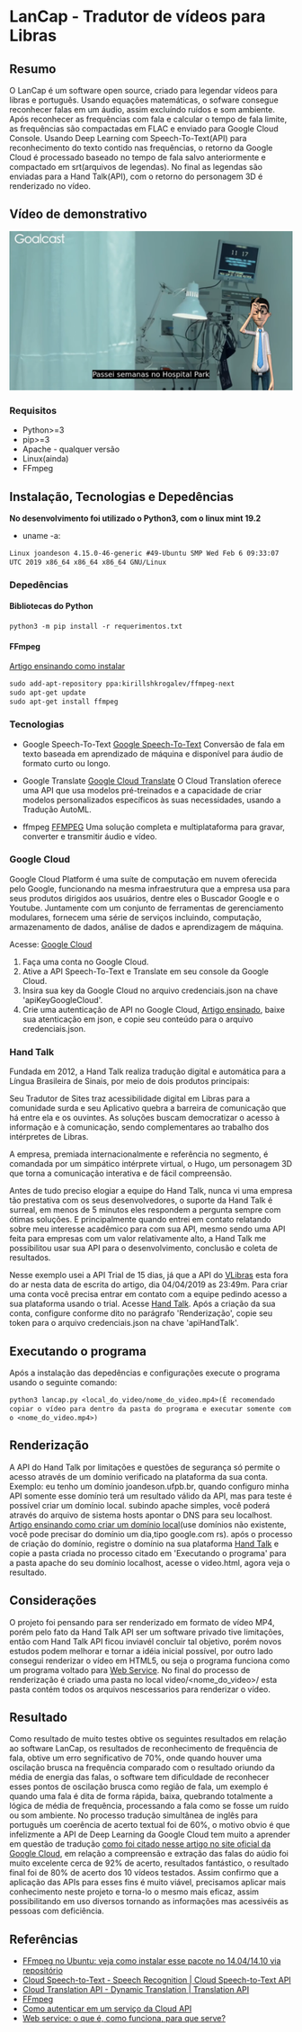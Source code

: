 # LanCap - Tradutor de vídeos para Libras

## Resumo
O LanCap é um software open source, criado para legendar vídeos para libras e português. Usando equações matemáticas, o sofware consegue reconhecer falas em um áudio, assim excluíndo ruídos e som ambiente. Após reconhecer as frequências com fala e calcular o tempo de fala limite, as frequências são compactadas em FLAC e enviado para Google Cloud Console. Usando Deep Learning com Speech-To-Text(API) para reconhecimento do texto contido nas frequências, o retorno da Google Cloud é processado baseado no tempo de fala salvo anteriormente e compactado em srt(arquivos de legendas). No final as legendas são enviadas para a Hand Talk(API), com o retorno do personagem 3D é renderizado no vídeo.

## Vídeo de demonstrativo
[![Clique para ver o vídeo](screenshot.png)](https://www.youtube.com/watch?v=7qWeG6pOeDE)

### Requisitos
- Python>=3
- pip>=3
- Apache - qualquer versão
- Linux(ainda)
- FFmpeg

## Instalação, Tecnologias e Depedências
**No desenvolvimento foi utilizado o Python3, com o linux mint 19.2**
- uname -a:
```
Linux joandeson 4.15.0-46-generic #49-Ubuntu SMP Wed Feb 6 09:33:07 UTC 2019 x86_64 x86_64 x86_64 GNU/Linux
```

### Depedências
#### Bibliotecas do Python
```
python3 -m pip install -r requerimentos.txt
```
#### FFmpeg
[Artigo ensinando como instalar](https://www.edivaldobrito.com.br/como-instalar-o-ffmpeg-no-ubuntu/)
```
sudo add-apt-repository ppa:kirillshkrogalev/ffmpeg-next
sudo apt-get update
sudo apt-get install ffmpeg
```

### Tecnologias
- Google Speech-To-Text [Google Speech-To-Text](https://cloud.google.com/speech-to-text/)
Conversão de fala em texto baseada em aprendizado de máquina e disponível para áudio de formato curto ou longo.

- Google Translate [Google Cloud Translate](https://cloud.google.com/translate/)
O Cloud Translation oferece uma API que usa modelos pré-treinados e a capacidade de criar modelos personalizados específicos às suas necessidades, usando a Tradução AutoML.

- ffmpeg [FFMPEG](https://ffmpeg.org/)
Uma solução completa e multiplataforma para gravar, converter e transmitir áudio e vídeo.

### Google Cloud
Google Cloud Platform é uma suíte de computação em nuvem oferecida pelo Google, funcionando na mesma infraestrutura que a empresa usa para seus produtos dirigidos aos usuários, dentre eles o Buscador Google e o Youtube.
Juntamente com um conjunto de ferramentas de gerenciamento modulares, fornecem uma série de serviços incluindo, computação, armazenamento de dados, análise de dados e aprendizagem de máquina.

Acesse: [Google Cloud](https://console.cloud.google.com)

1. Faça uma conta no Google Cloud.
2. Ative a API Speech-To-Text e Translate em seu console da Google Cloud.
3. Insira sua key da Google Cloud no arquivo credenciais.json na chave 'apiKeyGoogleCloud'.
4. Crie uma autenticação de API no Google Cloud, [Artigo ensinado](https://cloud.google.com/video-intelligence/docs/common/auth?hl=pt-br), baixe sua atenticação em json, e copie seu conteúdo para o arquivo credenciais.json.

### Hand Talk
Fundada em 2012, a Hand Talk realiza tradução digital e automática para a Língua Brasileira de Sinais, por meio de dois produtos principais:

Seu Tradutor de Sites traz acessibilidade digital em Libras para a comunidade surda e seu Aplicativo quebra a barreira de comunicação que há entre ela e os ouvintes. As soluções buscam democratizar o acesso à informação e à comunicação, sendo complementares ao trabalho dos intérpretes de Libras.

A empresa, premiada internacionalmente e referência no segmento, é comandada por um simpático intérprete virtual, o Hugo, um personagem 3D que torna a comunicação interativa e de fácil compreensão.

Antes de tudo preciso elogiar a equipe do Hand Talk, nunca vi uma empresa tão prestativa com os seus desenvolvedores, o suporte da Hand Talk é surreal, em menos de 5 minutos eles respondem a pergunta sempre com ótimas soluções. E principalmente quando entrei em contato relatando sobre meu interesse acadêmico para com sua API, mesmo sendo uma API feita para empresas com um valor relativamente alto, a Hand Talk me possibilitou usar sua API para o desenvolvimento, conclusão e coleta de resultados. 

Nesse exemplo usei a API Trial de 15 dias, já que a API do [VLibras](http://www.vlibras.gov.br/) esta fora do ar nesta data de escrita do artigo, dia 04/04/2019 as 23:49m. Para criar uma conta você precisa entrar em contato com a equipe pedindo acesso a sua plataforma usando o trial. Acesse [Hand Talk](https://handtalk.me/).
Após a criação da sua conta, configure conforme dito no parágrafo 'Renderização', copie seu token para o arquivo credenciais.json na chave 'apiHandTalk'.

## Executando o programa
Após a instalação das depedências e configurações execute o programa usando o seguinte comando:
```
python3 lancap.py <local_do_video/nome_do_video.mp4>(É recomendado copiar o vídeo para dentro da pasta do programa e executar somente com o <nome_do_video.mp4>)
```

## Renderização
A API do Hand Talk por limitações e questões de segurança só permite o acesso através de um domínio verificado na plataforma da sua conta. Exemplo: eu tenho um domínio joandeson.ufpb.br, quando configuro minha API somente esse domínio terá um resultado válido da API, mas para teste é possível criar um domínio local. subindo apache simples, você poderá através do arquivo de sistema hosts apontar o DNS para seu localhost. [Artigo ensinando como criar um domínio local](https://support.rackspace.com/how-to/modify-your-hosts-file/)(use domínios não existente, você pode precisar do domínio um dia,tipo google.com rs). após o processo de criação do domínio, registre o domínio na sua plataforma [Hand Talk](http://account.handtalk.me/) e copie a pasta criada no processo citado em 'Executando o programa' para a pasta apache do seu domínio localhost, acesse o video.html, agora veja o resultado.

## Considerações
O projeto foi pensando para ser renderizado em formato de vídeo MP4, porém pelo fato da Hand Talk API ser um software privado tive limitações, então com Hand Talk API ficou inviavél concluir tal objetivo, porém novos estudos podem melhorar e tornar a idéia inicial possível, por outro lado consegui renderizar o vídeo em HTML5, ou seja o programa funciona como um programa voltado para [Web Service](https://www.opensoft.pt/web-service/). No final do processo de renderização é criado uma pasta no local video/<nome_do_video>/ esta pasta contém todos os arquivos nescessarios para renderizar o vídeo.

## Resultado
Como resultado de muito testes obtive os seguintes resultados em relação ao software LanCap, os resultados de reconhecimento de frequência de fala, obtive um erro segnificativo de 70%, onde quando houver uma oscilação brusca na frequência comparado com o resultado oriundo da média de energia das falas, o software tem dificuldade de reconhecer esses pontos de oscilação brusca como região de fala, um exemplo é quando uma fala é dita de forma rápida, baixa, quebrando totalmente a lógica de média de frequência, processando a fala como se fosse um ruído ou som ambiente. No processo tradução simultânea de inglês para português um coerência de acerto textual foi de 60%, o motivo obvio é que infelizmente a API de Deep Learning da Google Cloud tem muito a aprender em questão de tradução [como foi citado nesse artigo no site oficial da Google Cloud](https://cloud.google.com/translate/), em relação a compreensão e extração das falas do aúdio foi muito excelente cerca de 92% de acerto, resultados fantástico, o resultado final foi de 80% de acerto dos 10 vídeos testados. Assim confirmo que a aplicação das APIs para esses fins é muito viável, precisamos aplicar mais conhecimento neste projeto e torna-lo o mesmo mais eficaz, assim possibilitando em uso diversos tornando as informações mas acessivéis as pessoas com deficiência.

## Referências
- [FFmpeg no Ubuntu: veja como instalar esse pacote no 14.04/14.10 via repositório](https://www.edivaldobrito.com.br/como-instalar-o-ffmpeg-no-ubuntu/)
- [Cloud Speech-to-Text - Speech Recognition  |  Cloud Speech-to-Text API](https://cloud.google.com/speech-to-text/)
- [Cloud Translation API - Dynamic Translation  |  Translation API](https://cloud.google.com/translate/)
- [FFmpeg](https://ffmpeg.org/)
- [Como autenticar em um serviço da Cloud API](https://cloud.google.com/video-intelligence/docs/common/auth?hl=pt-br)
- [Web service: o que é, como funciona, para que serve?](https://www.opensoft.pt/web-service/)
